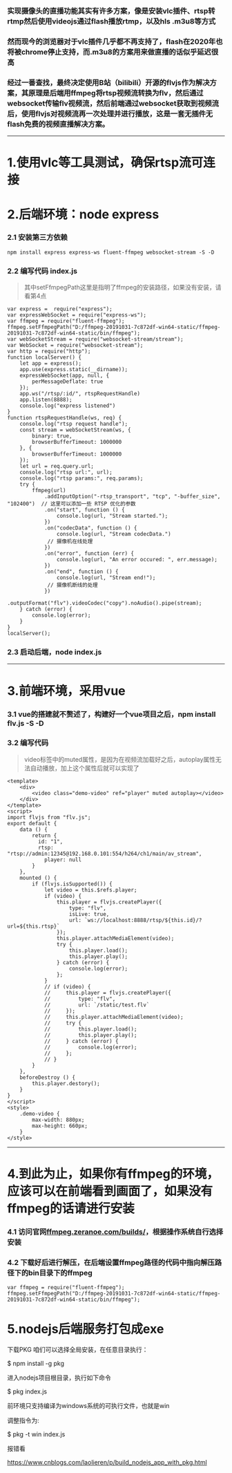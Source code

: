 ### 实现摄像头的直播功能其实有许多方案，像是安装vlc插件、rtsp转rtmp然后使用videojs通过flash播放rtmp，以及hls .m3u8等方式
### 然而现今的浏览器对于vlc插件几乎都不再支持了，flash在2020年也将被chrome停止支持，而.m3u8的方案用来做直播的话似乎延迟很高
### 经过一番查找，最终决定使用B站（bilibili）开源的flvjs作为解决方案，其原理是后端用ffmpeg将rtsp视频流转换为flv，然后通过websocket传输flv视频流，然后前端通过websocket获取到视频流后，使用flvjs对视频流再一次处理并进行播放，这是一套无插件无flash免费的视频直播解决方案。
---
# 1.使用vlc等工具测试，确保rtsp流可连接
# 2.后端环境：node express
### 2.1 安装第三方依赖
`npm install express express-ws fluent-ffmpeg websocket-stream -S -D`
### 2.2 编写代码 index.js
> 其中setFfmpegPath这里是指明了ffmpeg的安装路径，如果没有安装，请看第4点

```
var express =  require("express");
var expressWebSocket = require("express-ws");
var ffmpeg = require("fluent-ffmpeg");
ffmpeg.setFfmpegPath("D:/ffmpeg-20191031-7c872df-win64-static/ffmpeg-20191031-7c872df-win64-static/bin/ffmpeg");
var webSocketStream = require("websocket-stream/stream");
var WebSocket = require("websocket-stream");
var http = require("http");
function localServer() {
    let app = express();
    app.use(express.static(__dirname));
    expressWebSocket(app, null, {
        perMessageDeflate: true
    });
    app.ws("/rtsp/:id/", rtspRequestHandle)
    app.listen(8888);
    console.log("express listened")
}
function rtspRequestHandle(ws, req) {
    console.log("rtsp request handle");
    const stream = webSocketStream(ws, {
        binary: true,
        browserBufferTimeout: 1000000
    }, {
        browserBufferTimeout: 1000000
    });
    let url = req.query.url;
    console.log("rtsp url:", url);
    console.log("rtsp params:", req.params);
    try {
        ffmpeg(url)
            .addInputOption("-rtsp_transport", "tcp", "-buffer_size", "102400")  // 这里可以添加一些 RTSP 优化的参数
            .on("start", function () {
                console.log(url, "Stream started.");
            })
            .on("codecData", function () {
                console.log(url, "Stream codecData.")
             // 摄像机在线处理
            })
            .on("error", function (err) {
                console.log(url, "An error occured: ", err.message);
            })
            .on("end", function () {
                console.log(url, "Stream end!");
             // 摄像机断线的处理
            })
            .outputFormat("flv").videoCodec("copy").noAudio().pipe(stream);
    } catch (error) {
        console.log(error);
    }
}
localServer();
```
### 2.3 启动后端，node index.js
---
# 3.前端环境，采用vue
### 3.1 vue的搭建就不赘述了，构建好一个vue项目之后，npm install flv.js -S -D
### 3.2 编写代码
> video标签中的muted属性，是因为在视频流加载好之后，autoplay属性无法自动播放，加上这个属性后就可以实现了

```
<template>
    <div>
        <video class="demo-video" ref="player" muted autoplay></video>
    </div>
</template>
<script>
import flvjs from "flv.js";
export default {
    data () {
        return {
          id: "1",
          rtsp: "rtsp://admin:12345@192.168.0.101:554/h264/ch1/main/av_stream",
            player: null
        }
    },
    mounted () {
        if (flvjs.isSupported()) {
            let video = this.$refs.player;
            if (video) {
                this.player = flvjs.createPlayer({
                    type: "flv",
                    isLive: true,
                    url: `ws://localhost:8888/rtsp/${this.id}/?url=${this.rtsp}`
                });
                this.player.attachMediaElement(video);
                try {
                    this.player.load();
                    this.player.play();
                } catch (error) {
                    console.log(error);
                };
            }
            // if (video) {
            //     this.player = flvjs.createPlayer({
            //         type: "flv",
            //         url: `/static/test.flv`
            //     });
            //     this.player.attachMediaElement(video);
            //     try {
            //         this.player.load();
            //         this.player.play();
            //     } catch (error) {
            //         console.log(error);
            //     };
            // }
        }
    },
    beforeDestroy () {
        this.player.destory();
    }
}
</script>
<style>
    .demo-video {
        max-width: 880px; 
        max-height: 660px;
    }
</style>
```
---
# 4.到此为止，如果你有ffmpeg的环境，应该可以在前端看到画面了，如果没有ffmpeg的话请进行安装
### 4.1 访问官网[ffmpeg.zeranoe.com/builds/](https://ffmpeg.zeranoe.com/builds/)，根据操作系统自行选择安装
### 4.2 下载好后进行解压，在后端设置ffmpeg路径的代码中指向解压路径下的bin目录下的ffmpeg
```
var ffmpeg = require("fluent-ffmpeg");
ffmpeg.setFfmpegPath("D:/ffmpeg-20191031-7c872df-win64-static/ffmpeg-20191031-7c872df-win64-static/bin/ffmpeg");
```
# 5.nodejs后端服务打包成exe
下载PKG
咱们可以选择全局安装，在任意目录执行：

$ npm install -g pkg

进入nodejs项目根目录，执行如下命令

$ pkg index.js

前环境只支持编译为windows系统的可执行文件，也就是win

调整指令为:

$ pkg -t win index.js

报错看

https://www.cnblogs.com/laolieren/p/build_nodejs_app_with_pkg.html

